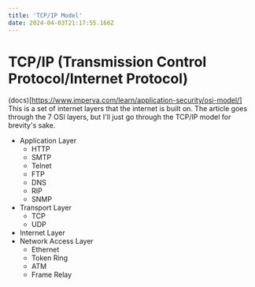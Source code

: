 ```yaml
---
title: 'TCP/IP Model'
date: 2024-04-03T21:17:55.166Z
---
```


# TCP/IP (Transmission Control Protocol/Internet Protocol)

(docs)[https://www.imperva.com/learn/application-security/osi-model/]
This is a set of internet layers that the internet is built on. The article goes through the 7 OSI layers, but I'll just go through the TCP/IP model for brevity's sake.

-  Application Layer
    - HTTP
    - SMTP
    - Telnet
    - FTP
    - DNS
    - RIP
    - SNMP
- Transport Layer
    - TCP
    - UDP
- Internet Layer
- Network Access Layer
    - Ethernet
    - Token Ring
    - ATM
    - Frame Relay



